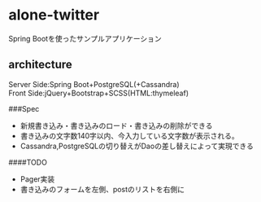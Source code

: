 # alone-twitter
Spring Bootを使ったサンプルアプリケーション  
  
## architecture
Server Side:Spring Boot+PostgreSQL(+Cassandra)  
Front Side:jQuery+Bootstrap+SCSS(HTML:thymeleaf)
  
###Spec  
* 新規書き込み・書き込みのロード・書き込みの削除ができる
* 書き込みの文字数140字以内、今入力している文字数が表示される。
* Cassandra,PostgreSQLの切り替えがDaoの差し替えによって実現できる

####TODO
* Pager実装
* 書き込みのフォームを左側、postのリストを右側に
